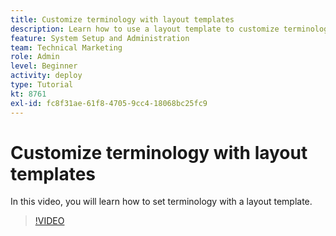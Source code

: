 ```yaml
---
title: Customize terminology with layout templates
description: Learn how to use a layout template to customize terminology seen in the user interface for tasks, projects, and other items.
feature: System Setup and Administration
team: Technical Marketing
role: Admin
level: Beginner
activity: deploy
type: Tutorial
kt: 8761
exl-id: fc8f31ae-61f8-4705-9cc4-18068bc25fc9
---
```

# Customize terminology with layout templates

In this video, you will learn how to set terminology with a layout template.

>[!VIDEO](https://video.tv.adobe.com/v/335074/?quality=12)
